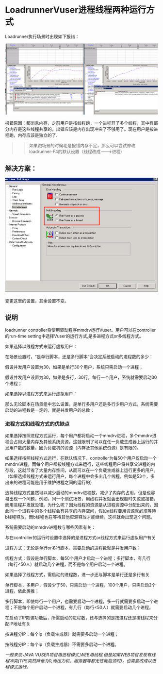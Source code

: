 # LoadrunnerVuser进程线程两种运行方式

Loadrunner执行场景时出现如下报错：

![](./images/lr_02_01.png)

报错原因：都消息内存，之前用户是按线程跑，一个进程开了多个线程，其中有部分内存是这些线程共享的，出错应该是内存出现冲突了不够用了。现在用户是按进程跑，内存应该是独立的了.

>>如果跑场景的时候老是报错内存不足，那么可以尝试修改loadrunner-F4的默认设置（线程改成--->进程)

## 解决方案：

![](./images/lr_02_02.png)

变更这里的设置，其余设置不变。

## 说明

loadrunner controller将使用驱动程序mmdrv运行Vuser。用户可以在controller的run-time setting中选择Vuser的运行方式,是多进程方式or多线程方式。

如果选择以线程方式来运行虚拟用户：

在场景设置时，“是单行脚本，还是多行脚本”会决定系统启动的进程数的多少：

假设并发用户设置为30，如果是单行30个用户，系统只需启动一个进程；

假设并发用户设置为30，如果是多行，30行，每行一个用户，系统就需要启动30个进程；

如果选择以进程方式来运行虚拟用户：

那么无论脚本在场景组中怎么设置，是单行多用户还是多行少用户方式，系统需要启动的进程数是一定的，就是并发用户的总数；

### 进程方式和线程方式的优缺点

如果选择按照进程方式运行，每个用户都将启动一个mmdrv进程，多个mmdrv进程会占用大量内存及其他系统资源，这就限制了可以在任一负载生成器上运行的并发用户数的数量，因为负载机的资源（内存及其他系统资源）是有限的。

如果选择按照线程方式运行，在默认情况下，controller为每50个用户仅启动一个mmdrv进程，而每个用户都按线程方式来运行，这些线程用户将共享父进程的内存段，这就节省了大量内存空间，从而可以在一个负载生成器上运行更多的用户。（如果选择线程方式来运行用户，每个进程中会多出几个线程，例如是53个，多出来的进程可能是用于维护进程之间的运行的）

选择线程方式虽然可以减少启动的mmdrv进程数，减少了内存的占用，但是也容易出现一个问题，例如，同一个测试场景，用线程并发就会出现超时失败或报错，而用进程并发就没错。为什么呢？因为线程的资源是从进程资源中分配出来的，因此同一个进程中的多个线程会有共享的内存空间，假设a线程要用资源就必须等待b线程释放，而b线程也在等待其他资源释放才能继续，这样就会出现这个问题。

系统需要启动的mmdrv进程数与哪些因素有关：

与在controller的运行时设置中选择的是进程方式or线程方式来运行虚拟用户有关

进程方式：无论是单行or多行脚本，需要启动的进程数就是并发用户数；

线程方式：假设是单行脚本，每50个用户才启动一个进程；多行脚本，有几行（每行<50人）就启动几个进程，而不是每个用户启动一个进程。

如果选择了线程方式，需启动的进程数，进一步还与脚本是单行还是多行有关

单行脚本，多用户，假设少于50，只需启动一个进程，100个用户，只需启动2个进程，依此类推；

多行脚本，即使每行一个用户，也需要启动一个进程，多一行就需要多启动一个进程；不是每个用户启动一个进程，有几行（每行<50人）就需要启动几个进程。

在启动了IP欺骗功能后，所需启动的进程数，还与选择的是按进程还是按线程来分配IP地址有关

按进程分IP：每个ip（负载生成器）就需要多启动一个进程；

按线程分IP：每个ip（负载生成器）不需要多启动一个进程。

*一般来说 JAVA VUSER项目用进程模式,WEB用线程.但是如果WEB项目发现有线程冲突(TPS突然降低为0,而压力机、服务器等都无性能瓶颈时)，也需要改成以进程模式运行。*